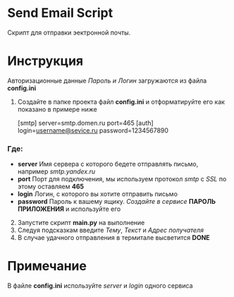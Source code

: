 # Send Email Script
Скрипт для отправки эектронной почты.

# Инструкция
Авторизационные данные *Пароль и Логин* загружаются из файла **config.ini**
1. Создайте в папке проекта файл **config.ini** и отформатируйте его как показано в примере ниже 

    
    [smtp]
    server=smtp.domen.ru
    port=465 
    [auth]
    login=username@sevice.ru
    password=1234567890


### Где: 
* **server** Имя сервера с которого бедете отправлять письмо, например *smtp.yandex.ru*
* **port** Порт для подключения, мы используем протокол *smtp* c *SSL* по этому оставляем **465**
* **login** Логин, с которого вы хотите отправить письмо
* **password** Пароль к вашему ящику. *Создайте в сервисе* __ПАРОЛЬ ПРИЛОЖЕНИЯ__ и используйте его

2. Запустите скрипт **main.py** на выполнение
3. Следуя подсказкам введите  *Тему*, *Текст* и *Адрес получателя*
4. В случае удачного отправления в термитале высветится **DONE**

# Примечание
В файле **config.ini** используйте *server* и *login* одного сервиса